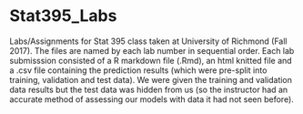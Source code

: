 # Stat395_Labs
Labs/Assignments for Stat 395 class taken at University of Richmond (Fall 2017). The files are named by each lab number 
in sequential order. Each lab submisssion consisted of a R markdown file (.Rmd), an html knitted file and a .csv file
containing the prediction results (which were pre-split into training, validation and test data). We were given the 
training and validation data results but the test data was hidden from us (so the instructor had an accurate method
of assessing our models with data it had not seen before). 




